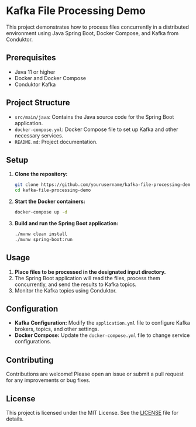 
# Kafka File Processing Demo

This project demonstrates how to process files concurrently in a distributed environment using Java Spring Boot, Docker Compose, and Kafka from Conduktor.

## Prerequisites

- Java 11 or higher
- Docker and Docker Compose
- Conduktor Kafka

## Project Structure

- `src/main/java`: Contains the Java source code for the Spring Boot application.
- `docker-compose.yml`: Docker Compose file to set up Kafka and other necessary services.
- `README.md`: Project documentation.

## Setup

1. **Clone the repository:**
   ```sh
   git clone https://github.com/yourusername/kafka-file-processing-demo.git
   cd kafka-file-processing-demo
   ```

2. **Start the Docker containers:**
   ```sh
   docker-compose up -d
   ```

3. **Build and run the Spring Boot application:**
   ```sh
   ./mvnw clean install
   ./mvnw spring-boot:run
   ```

## Usage

1. **Place files to be processed in the designated input directory.**
2. The Spring Boot application will read the files, process them concurrently, and send the results to Kafka topics.
3. Monitor the Kafka topics using Conduktor.

## Configuration

- **Kafka Configuration:** Modify the `application.yml` file to configure Kafka brokers, topics, and other settings.
- **Docker Compose:** Update the `docker-compose.yml` file to change service configurations.

## Contributing

Contributions are welcome! Please open an issue or submit a pull request for any improvements or bug fixes.

## License

This project is licensed under the MIT License. See the [LICENSE](LICENSE) file for details.
